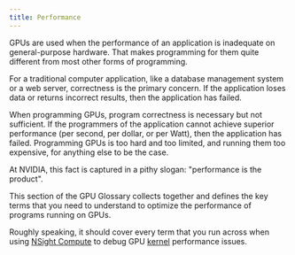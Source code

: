 ```yaml
---
title: Performance
---
```



GPUs are used when the performance of an application is inadequate on general-purpose hardware.
That makes programming for them quite different from most other forms of programming.

For a traditional computer application, like a database management system or a web server, correctness is the primary concern.
If the application loses data or returns incorrect results, then the application has failed.

When programming GPUs, program correctness is necessary but not sufficient.
If the programmers of the application cannot achieve superior performance (per second, per dollar, or per Watt), then the application has failed.
Programming GPUs is too hard and too limited, and running them too expensive, for anything else to be the case.

At NVIDIA, this fact is captured in a pithy slogan: "performance is the product".

This section of the GPU Glossary collects together and defines the key terms that you need to understand to optimize the performance of programs running on GPUs.

Roughly speaking, it should cover every term that you run across when using [NSight Compute](https://developer.nvidia.com/nsight-compute) to debug GPU
[kernel](/gpu-glossary/device-software/kernel) performance issues.
